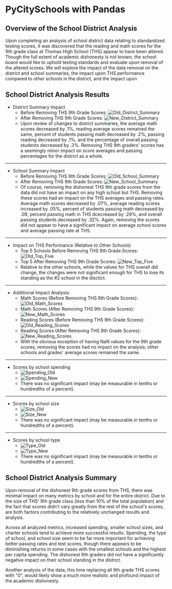 # PyCitySchools with Pandas

## Overview of the School District Analysis
Upon completing an analysis of school district data relating to standardized testing scores, it was discovered that the reading and math scores for the 9th grade class at Thomas High School (THS) appear to have been altered.  Though the full extent of academic dishonesty is not known, the school board would like to uphold testing standards and evaluate upon removal of the altered scores.  We will explore the impact of the data removal on the district and school summaries, the impact upon THS performance compared to other schools in the district, and the impact upon

## School District Analysis Results
* District Summary Impact
  * Before Removing THS 9th Grade Scores:  ![Old_District_Summary](Resources/district_summary_old.PNG)
  * After Removing THS 9th Grade Scores:  ![New_District_Summary](Resources/district_summary_new.PNG)
  * Upon review of changes to district summaries, the average math scores decreased by .1%, reading average scores remained the same, percent of students passing math decreased by .2%, passing reading decreased by .1%, and the percentage of overall passing students decreased by .3%.  Removing THS 9th graders' scores has a seemingly minor impact on score averages and passing percentages for the district as a whole.

***

* School Summary Impact
  * Before Removing THS 9th Grade Scores:  ![Old_School_Summary](Resources/school_summary_old.PNG)
  * After Removing THS 9th Grade Scores:  ![New_School_Summary](Resources/school_summary_new.PNG)
  * Of course, removing the dishonest THS 9th grade scores from the data did not have an impact on any high school but THS.  Removing these scores had an impact on the THS averages and passing rates.  Average math scores decreased by .07%, average reading scores increased by .05%, percent of students passing math decreased by .09, percent passing math in THS dcecreased by .29%, and overall passing students decreased by .32%.  Again, removing the scores did not appear to have a significant impact on average school scores and average passing rate at THS.

***

* Impact on THS Performance (Relative to Other Schools)
  * Top 5 Schools Before Removing THS 9th Grade Scores:  ![Old_Top_Five](Resources/old_top_five.PNG)
  * Top 5 After Removing THS 9th Grade Scores:  ![New_Top_Five](Resources/new_top_five.PNG)
  * Relative to the other schools, while the values for THS overall did change, the changes were not significant enough for THS to lose its standing as the #2 school in the disctict.

***

* Additional Impact Analysis:
  * Math Scores (Before Removing THS 9th Grade Scores):  
  ![Old_Math_Scores](Resources/math_scores_by_grade_old.PNG)
  * Math Scores (After Removing THS 9th Grade Scores):  
  ![New_Math_Scores](Resources/math_scores_by_grade_new.PNG)
  * Reading Scores (Before Removing THS 9th Grade Scores):  
  ![Old_Reading_Scores](Resources/reading_scores_by_grade_old.PNG)
  * Reading Scores (After Removing THS 9th Grade Scores):  
  ![New_Reading_Scores](Resources/reading_scores_by_grade_new.PNG)
  * With the obvious exception of having NaN values for the 9th grade scores, removing the scores had no impact on the analysis; other schools and grades' average scores remained the same.

***

   * Scores by school spending
     * ![Spending_Old](Resources/spending_old.PNG)
     * ![Spending_New](Resources/spending_new.PNG)
     * There was no significant impact (may be measurable in tenths or hundredths of a percent).

***

   * Scores by school size
     * ![Size_Old](Resources/size_old.PNG)
     * ![Size_New](Resources/size_new.PNG)
     * There was no significant impact (may be measurable in tenths or hundredths of a percent).

***

  * Scores by school type
    * ![Type_Old](Resources/type_old.PNG)
    * ![Type_New](Resources/type_new.PNG)
    * There was no significant impact (may be measurable in tenths or hundredths of a percent).

## School District Analysis Summary
Upon removal of the dishonest 9th grade scores from THS, there was minimal impact on many metrics by school and for the entire district.  Due to the size of THS' 9th grade class (less than 10% of the total population) and the fact that scores didn't vary greatly from the rest of the school's scores, are both factors contributing to the relatively unchanged results and analysis.

Across all analyzed metrics, increased spending, smaller school sizes, and charter schools tend to achieve more successful results.  Spending, the type of school, and school size seem to be far more important for achieving better passing rates and test scores, though there appears to be diminishing returns in some cases with the smallest schools and the highest per capita spending.  The dishonest 9th graders did not have a significantly negative impact on their school standing in the district.

Another analysis of the data, this time replacing all 9th grade THS scores with "0", would likely show a much more realistic and profound impact of the academic dishonesty.
